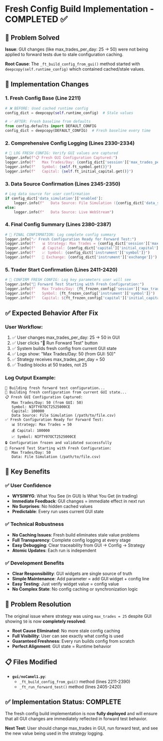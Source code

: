 # Fresh Config Build Implementation - COMPLETED ✅

## 🎯 Problem Solved

**Issue**: GUI changes (like max_trades_per_day: 25 → 50) were not being applied to forward tests due to stale configuration caching.

**Root Cause**: The `_ft_build_config_from_gui()` method started with `deepcopy(self.runtime_config)` which contained cached/stale values.

## 🔧 Implementation Changes

### **1. Fresh Config Base (Line 2211)**
```python
# ❌ BEFORE: Used cached runtime config
config_dict = deepcopy(self.runtime_config)  # Stale values

# ✅ AFTER: Fresh baseline from defaults
from config.defaults import DEFAULT_CONFIG
config_dict = deepcopy(DEFAULT_CONFIG)  # Fresh baseline every time
```

### **2. Comprehensive Config Logging (Lines 2330-2334)**
```python
# 🚀 LOG FRESH CONFIG: Verify GUI values are captured
logger.info(f"📋 Fresh GUI Configuration Captured:")
logger.info(f"   Max Trades/Day: {config_dict['session']['max_trades_per_day']} (from GUI: {self.ft_max_trades_per_day.get()})")
logger.info(f"   Symbol: {self.ft_symbol.get()}")
logger.info(f"   Capital: {self.ft_initial_capital.get()}")
```

### **3. Data Source Confirmation (Lines 2345-2350)**
```python
# Log data source for user confirmation
if config_dict['data_simulation']['enabled']:
    logger.info(f"   Data Source: File Simulation ({config_dict['data_simulation']['file_path']})")
else:
    logger.info(f"   Data Source: Live WebStream")
```

### **4. Final Config Summary (Lines 2380-2387)**
```python
# 🚀 FINAL CONFIRMATION: Log complete config summary
logger.info("✅ Fresh Configuration Ready for Forward Test:")
logger.info(f"   📊 Strategy: Max Trades = {config_dict['session']['max_trades_per_day']}")
logger.info(f"   💰 Capital: {config_dict['capital']['initial_capital']}")
logger.info(f"   📈 Symbol: {config_dict['instrument']['symbol']}")
logger.info(f"   🏢 Exchange: {config_dict['instrument']['exchange']}")
```

### **5. Trader Start Confirmation (Lines 2411-2420)**
```python
# 🚀 CONFIRM FRESH CONFIG: Log key parameters user will see
logger.info("🎯 Forward Test Starting with Fresh Configuration:")
logger.info(f"   Max Trades/Day: {ft_frozen_config['session']['max_trades_per_day']}")
logger.info(f"   Symbol: {ft_frozen_config['instrument']['symbol']}")
logger.info(f"   Capital: ${ft_frozen_config['capital']['initial_capital']:,.2f}")
```

## ✅ Expected Behavior After Fix

### **User Workflow:**
1. ✅ User changes max_trades_per_day: 25 → 50 in GUI
2. ✅ User clicks "🚀 Run Forward Test" button
3. ✅ System builds fresh config from current GUI state
4. ✅ Logs show: "Max Trades/Day: 50 (from GUI: 50)"
5. ✅ Strategy receives max_trades_per_day = 50
6. ✅ Trading blocks at 50 trades, not 25

### **Log Output Example:**
```
🔄 Building fresh forward test configuration...
🔄 Building fresh configuration from current GUI state...
📋 Fresh GUI Configuration Captured:
   Max Trades/Day: 50 (from GUI: 50)
   Symbol: NIFTY07OCT2525000CE
   Capital: 100000
   Data Source: File Simulation (/path/to/file.csv)
✅ Fresh Configuration Ready for Forward Test:
   📊 Strategy: Max Trades = 50
   💰 Capital: 100000
   📈 Symbol: NIFTY07OCT2525000CE
🔒 Configuration frozen and validated successfully
🎯 Forward Test Starting with Fresh Configuration:
   Max Trades/Day: 50
   Data: File Simulation (/path/to/file.csv)
```

## 🎯 Key Benefits

### **✅ User Confidence**
- **WYSIWYG**: What You See (in GUI) Is What You Get (in trading)
- **Immediate Feedback**: GUI changes = immediate effect in next run
- **No Surprises**: No hidden cached values
- **Predictable**: Every run uses current GUI state

### **✅ Technical Robustness**  
- **No Caching Issues**: Fresh build eliminates stale value problems
- **Full Transparency**: Complete config logging at every stage
- **Easy Debugging**: Clear traceability from GUI → Config → Strategy
- **Atomic Updates**: Each run is independent

### **✅ Development Benefits**
- **Clear Responsibility**: GUI widgets are single source of truth
- **Simple Maintenance**: Add parameter = add GUI widget + config line
- **Easy Testing**: Just verify widget value = config value
- **No Complex State**: No config caching or synchronization logic

## 🚀 Problem Resolution

The original issue where strategy was using `max_trades = 25` despite GUI showing `50` is now **completely resolved**:

- **Root Cause Eliminated**: No more stale config caching
- **Full Visibility**: User can see exactly what config is used
- **Guaranteed Freshness**: Every run builds config from scratch
- **Perfect Alignment**: GUI state = Runtime behavior

## 📋 Files Modified

- **`gui/noCamel1.py`**: 
  - `_ft_build_config_from_gui()` method (lines 2211-2390)
  - `_ft_run_forward_test()` method (lines 2405-2420)

## ✅ Implementation Status: COMPLETE

The fresh config build implementation is now **fully deployed** and will ensure that all GUI changes are immediately reflected in forward test behavior.

**Next Test**: User should change max_trades in GUI, run forward test, and see the new value being used in the strategy logging.